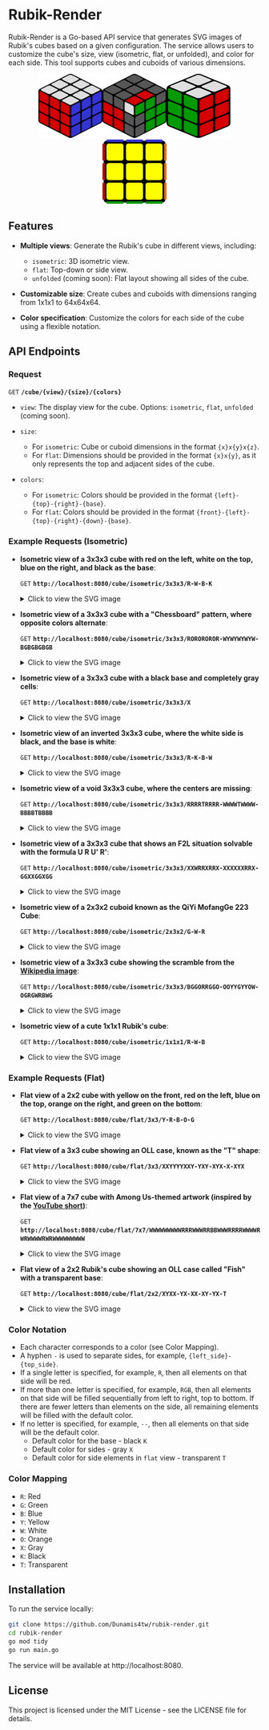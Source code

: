 # Rubik-Render

Rubik-Render is a Go-based API service that generates SVG images of Rubik's cubes based on a given configuration. The service allows users to customize the cube's size, view (isometric, flat, or unfolded), and color for each side. This tool supports cubes and cuboids of various dimensions.

<p align="center"><img src="./examples/1.svg" width="128" height="128" /><img src="./examples/7.svg" width="128" height="128" /><img src="./examples/8.svg" width="128" height="128" /><img src="./examples/2.svg" width="128" height="128" /></p>

## Features

- **Multiple views**: Generate the Rubik's cube in different views, including:
  - `isometric`: 3D isometric view.
  - `flat`: Top-down or side view.
  - `unfolded` (coming soon): Flat layout showing all sides of the cube.

- **Customizable size**: Create cubes and cuboids with dimensions ranging from 1x1x1 to 64x64x64.

- **Color specification**: Customize the colors for each side of the cube using a flexible notation.

## API Endpoints

### Request

`GET` **`/cube/{view}/{size}/{colors}`**

- `view`: The display view for the cube. Options: `isometric`, `flat`, `unfolded` (coming soon).
- `size`:
  - For `isometric`: Cube or cuboid dimensions in the format `{x}x{y}x{z}`.
  - For `flat`: Dimensions should be provided in the format `{x}x{y}`, as it only represents the top and adjacent sides of the cube.

- `colors`:
  - For `isometric`: Colors should be provided in the format `{left}-{top}-{right}-{base}`.
  - For `flat`: Colors should be provided in the format `{front}-{left}-{top}-{right}-{down}-{base}`.

### Example Requests (Isometric)

- **Isometric view of a 3x3x3 cube with red on the left, white on the top, blue on the right, and black as the base**:

  `GET` **`http://localhost:8080/cube/isometric/3x3x3/R-W-B-K`**

  <details><summary>Click to view the SVG image</summary><p align="center"><img src="./examples/1.svg" width="512" height="512" /></p></details>

- **Isometric view of a 3x3x3 cube with a "Chessboard" pattern, where opposite colors alternate**:

  `GET` **`http://localhost:8080/cube/isometric/3x3x3/ROROROROR-WYWYWYWYW-BGBGBGBGB`**

  <details><summary>Click to view the SVG image</summary><p align="center"><img src="./examples/3.svg" width="512" height="512" /></p></details>

- **Isometric view of a 3x3x3 cube with a black base and completely gray cells**:

  `GET` **`http://localhost:8080/cube/isometric/3x3x3/X`**

  <details><summary>Click to view the SVG image</summary><p align="center"><img src="./examples/4.svg" width="512" height="512" /></p></details>

- **Isometric view of an inverted 3x3x3 cube, where the white side is black, and the base is white**:

  `GET` **`http://localhost:8080/cube/isometric/3x3x3/R-K-B-W`**

  <details><summary>Click to view the SVG image</summary><p align="center"><img src="./examples/5.svg" width="512" height="512" /></p></details>

- **Isometric view of a void 3x3x3 cube, where the centers are missing**:

  `GET` **`http://localhost:8080/cube/isometric/3x3x3/RRRRTRRRR-WWWWTWWWW-BBBBTBBBB`**

  <details><summary>Click to view the SVG image</summary><p align="center"><img src="./examples/6.svg" width="512" height="512" /></p></details>

- **Isometric view of a 3x3x3 cube that shows an F2L situation solvable with the formula U R U' R'**:

  `GET` **`http://localhost:8080/cube/isometric/3x3x3/XXWRRXRRX-XXXXXXRRX-GGXXGGXGG`**

  <details><summary>Click to view the SVG image</summary><p align="center"><img src="./examples/7.svg" width="512" height="512" /></p></details>

- **Isometric view of a 2x3x2 cuboid known as the QiYi MofangGe 223 Cube**:

  `GET` **`http://localhost:8080/cube/isometric/2x3x2/G-W-R`**

  <details><summary>Click to view the SVG image</summary><p align="center"><img src="./examples/8.svg" width="512" height="512" /></p></details>

- **Isometric view of a 3x3x3 cube showing the scramble from the [Wikipedia image](https://en.wikipedia.org/wiki/Rubik%27s_Cube#/media/File:Scrumbled_Rubik's_Cube.jpg)**:

  `GET` **`http://localhost:8080/cube/isometric/3x3x3/BGGORRGGO-OOYYGYYOW-OGRGWRBWG`**

  <details><summary>Click to view the SVG image</summary><p align="center"><img src="./examples/9.svg" width="512" height="512" /></p></details>

- **Isometric view of a cute 1x1x1 Rubik's cube**:

  `GET` **`http://localhost:8080/cube/isometric/1x1x1/R-W-B`**

  <details><summary>Click to view the SVG image</summary><p align="center"><img src="./examples/13.svg" width="128" height="128" /></p></details>

### Example Requests (Flat)

- **Flat view of a 2x2 cube with yellow on the front, red on the left, blue on the top, orange on the right, and green on the bottom**:

  `GET` **`http://localhost:8080/cube/flat/3x3/Y-R-B-O-G`**
  
  <details><summary>Click to view the SVG image</summary><p align="center"><img src="./examples/2.svg" width="512" height="512" /></p></details>

- **Flat view of a 3x3 cube showing an OLL case, known as the "T" shape**:

  `GET` **`http://localhost:8080/cube/flat/3x3/XXYYYYXXY-YXY-XYX-X-XYX`**

  <details><summary>Click to view the SVG image</summary><p align="center"><img src="./examples/10.svg" width="512" height="512" /></p></details>

- **Flat view of a 7x7 cube with Among Us-themed artwork (inspired by the [YouTube short](https://youtube.com/shorts/tqdcjIoi75Q))**:

  `GET` **`http://localhost:8080/cube/flat/7x7/WWWWWWWWWRRRWWWRRBBWWWRRRRWWWWRWRWWWWRWRWWWWWWWWW`**

  <details><summary>Click to view the SVG image</summary><p align="center"><img src="./examples/11.svg" width="512" height="512" /></p></details>

- **Flat view of a 2x2 Rubik's cube showing an OLL case called "Fish" with a transparent base**:

  `GET` **`http://localhost:8080/cube/flat/2x2/XYXX-YX-XX-XY-YX-T`**

  <details><summary>Click to view the SVG image</summary><p align="center"><img src="./examples/12.svg" width="512" height="512" /></p></details>

### Color Notation

- Each character corresponds to a color (see Color Mapping).
- A hyphen `-` is used to separate sides, for example, `{left_side}-{top_side}`.
- If a single letter is specified, for example, `R`, then all elements on that side will be red.
- If more than one letter is specified, for example, `RGB`, then all elements on that side will be filled sequentially from left to right, top to bottom. If there are fewer letters than elements on the side, all remaining elements will be filled with the default color.
- If no letter is specified, for example, `--`, then all elements on that side will be the default color.
  - Default color for the base - black `K`
  - Default color for sides - gray `X`
  - Default color for side elements in `flat` view - transparent `T`

### Color Mapping

- `R`: Red
- `G`: Green
- `B`: Blue
- `Y`: Yellow
- `W`: White
- `O`: Orange
- `X`: Gray
- `K`: Black
- `T`: Transparent

## Installation

To run the service locally:

```bash
git clone https://github.com/Dunamis4tw/rubik-render.git
cd rubik-render
go mod tidy
go run main.go
```

The service will be available at http://localhost:8080.

## License

This project is licensed under the MIT License - see the LICENSE file for details.
